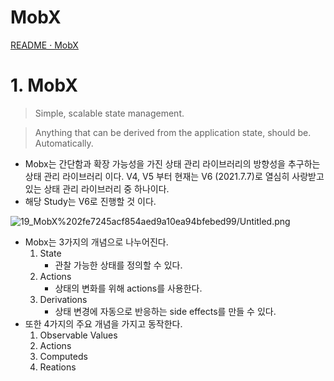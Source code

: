 # MobX

[README · MobX](https://mobx.js.org/README.html)

# 1. MobX

> Simple, scalable state management.

> Anything that can be derived from the application state, should be. Automatically.

- Mobx는 간단함과 확장 가능성을 가진 상태 관리 라이브러리의 방향성을 추구하는 상태 관리 라이브러리 이다. V4, V5 부터 현재는 V6 (2021.7.7)로 열심히 사랑받고 있는 상태 관리 라이브러리 중 하나이다.
- 해당 Study는 V6로 진행할 것 이다.

![19_MobX%202fe7245acf854aed9a10ea94bfebed99/Untitled.png](19_MobX%202fe7245acf854aed9a10ea94bfebed99/Untitled.png)

- Mobx는 3가지의 개념으로 나누어진다.
  1. State
     - 관찰 가능한 상태를 정의할 수 있다.
  2. Actions
     - 상태의 변화를 위해 actions를 사용한다.
  3. Derivations
     - 상태 변경에 자동으로 반응하는 side effects를 만들 수 있다.
- 또한 4가지의 주요 개념을 가지고 동작한다.
  1. Observable Values
  2. Actions
  3. Computeds
  4. Reations
